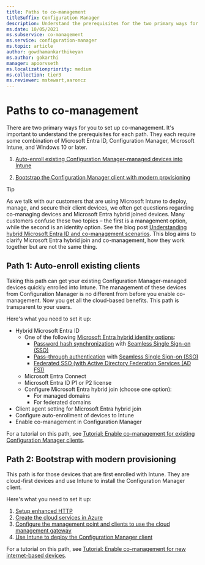 ```yaml
---
title: Paths to co-management
titleSuffix: Configuration Manager
description: Understand the prerequisites for the two primary ways for you to setup co-management.
ms.date: 10/05/2021
ms.subservice: co-management
ms.service: configuration-manager
ms.topic: article
author: gowdhamankarthikeyan
ms.author: gokarthi
manager: apoorvseth
ms.localizationpriority: medium
ms.collection: tier3
ms.reviewer: mstewart,aaroncz 
---
```


# Paths to co-management

There are two primary ways for you to set up co-management. It's important to understand the prerequisites for each path. They each require some combination of Microsoft Entra ID, Configuration Manager, Microsoft Intune, and Windows 10 or later.

1. [Auto-enroll existing Configuration Manager-managed devices into Intune](#bkmk_path1)  

2. [Bootstrap the Configuration Manager client with modern provisioning](#bkmk_path2)  

>[!Tip]
> As we talk with our customers that are using Microsoft Intune to deploy, manage, and secure their client devices, we often get questions regarding co-managing devices and Microsoft Entra hybrid joined devices. Many customers confuse these two topics – the first is a management option, while the second is an identity option. See the blog post [Understanding hybrid Microsoft Entra ID and co-management scenarios](https://techcommunity.microsoft.com/t5/microsoft-endpoint-manager-blog/understanding-hybrid-azure-ad-join-and-co-management/ba-p/2221201). This blog aims to clarify Microsoft Entra hybrid join and co-management, how they work together but are not the same thing.



## <a name="bkmk_path1"></a> Path 1: Auto-enroll existing clients

Taking this path can get your existing Configuration Manager-managed devices quickly enrolled into Intune. The management of these devices from Configuration Manager is no different from before you enable co-management. Now you get all the cloud-based benefits. This path is transparent to your users.

Here's what you need to set it up:
- Hybrid Microsoft Entra ID
    - One of the following [Microsoft Entra hybrid identity options](/azure/active-directory/hybrid/plan-connect-user-signin):  
       - [Password hash synchronization](/azure/active-directory/hybrid/plan-connect-user-signin#password-hash-synchronization) with [Seamless Single Sign-on (SSO)](/azure/active-directory/hybrid/how-to-connect-sso)
       - [Pass-through authentication](/azure/active-directory/hybrid/how-to-connect-pta) with [Seamless Single Sign-on (SSO)](/azure/active-directory/hybrid/how-to-connect-sso)
       - [Federated SSO (with Active Directory Federation Services (AD FS))](/azure/active-directory/hybrid/plan-connect-user-signin#federation-that-uses-a-new-or-existing-farm-with-ad-fs-in-windows-server-2012-r2)
    - Microsoft Entra Connect
    - Microsoft Entra ID P1 or P2 license
    - Configure Microsoft Entra hybrid join (choose one option):
        - For managed domains
        - For federated domains
- Client agent setting for Microsoft Entra hybrid join
- Configure auto-enrollment of devices to Intune
- Enable co-management in Configuration Manager

For a tutorial on this path, see [Tutorial: Enable co-management for existing Configuration Manager clients](tutorial-co-manage-clients.md).

## <a name="bkmk_path2"></a> Path 2: Bootstrap with modern provisioning

This path is for those devices that are first enrolled with Intune. They are cloud-first devices and use Intune to install the Configuration Manager client.

Here's what you need to set it up:

1. [Setup enhanced HTTP](../core/plan-design/hierarchy/enhanced-http.md)  
2. [Create the cloud services in Azure](../core/servers/deploy/configure/azure-services-wizard.md)  
3. [Configure the management point and clients to use the cloud management gateway](../core/clients/manage/cmg/setup-cloud-management-gateway.md)  
4. [Use Intune to deploy the Configuration Manager client](how-to-prepare-Win10.md)  

For a tutorial on this path, see [Tutorial: Enable co-management for new internet-based devices](tutorial-co-manage-new-devices.md).
